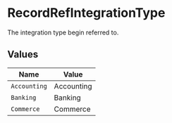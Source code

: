 # RecordRefIntegrationType

The integration type begin referred to.


## Values

| Name         | Value        |
| ------------ | ------------ |
| `Accounting` | Accounting   |
| `Banking`    | Banking      |
| `Commerce`   | Commerce     |